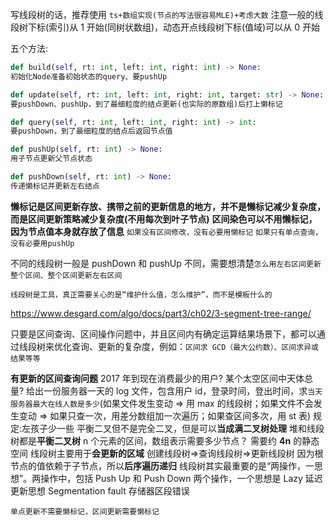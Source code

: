 写线段树的话，推荐使用 `ts+数组实现(节点的写法很容易MLE)+考虑大数`
注意一般的线段树下标(索引)从 1 开始(同树状数组)，动态开点线段树下标(值域)可以从 0 开始

<!-- 参考 4_set\有序集合\区间合并的三种题 -->

五个方法:

```py
def build(self, rt: int, left: int, right: int) -> None:
初始化Node准备初始状态的query、要pushUp

def update(self, rt: int, left: int, right: int, target: str) -> None:
要pushDown、pushUp，到了最细粒度的结点更新(也实际的原数组)后打上懒标记

def query(self, rt: int, left: int, right: int) -> int:
要pushDown，到了最细粒度的结点后返回节点值

def pushUp(self, rt: int) -> None:
用子节点更新父节点状态

def pushDown(self, rt: int) -> None:
传递懒标记并更新左右结点
```

**懒标记是区间更新存放、携带之前的更新信息的地方，并不是懒标记减少复杂度，而是区间更新策略减少复杂度(不用每次到叶子节点)**
**区间染色可以不用懒标记，因为节点值本身就存放了信息**
`如果没有区间修改，没有必要用懒标记`
`如果只有单点查询，没有必要用pushUp`

不同的线段树一般是 pushDown 和 pushUp 不同，需要想清楚`怎么用左右区间更新整个区间、整个区间更新左右区间`

`线段树是工具，真正需要关心的是“维护什么值，怎么维护”，而不是模板什么的`

https://www.desgard.com/algo/docs/part3/ch02/3-segment-tree-range/

只要是区间查询、区间操作问题中，并且区间内有确定运算结果场景下，都可以通过线段树来优化查询、更新的复杂度，例如：`区间求 GCD（最大公约数）、区间求异或结果等等`

**有更新的区间查询问题**
2017 年到现在消费最少的用户?
某个太空区间中天体总量?
给出一份服务器一天的 log 文件，包含用户 id，登录时间，登出时间，求`当天服务器最大在线人数是多少`(如果文件发生变动 => 用 max 的线段树；如果文件不会发生变动 => 如果只查一次，用差分数组加一次遍历；如果查区间多次，用 st 表)
规定:左孩子少一些
平衡二叉但不是完全二叉，但是可以**当成满二叉树处理**
堆和线段树都是**平衡二叉树**
n 个元素的区间，数组表示需要多少节点？
需要约 **4n** 的静态空间
线段树主要用于**会更新的区域**
创建线段树=>查询线段树=>更新线段树
因为根节点的值依赖于子节点，所以**后序遍历递归**
线段树其实最重要的是“两操作，一思想”。两操作中，包括 Push Up 和 Push Down 两个操作，一个思想是 Lazy 延迟更新思想
Segmentation fault
存储器区段错误

`单点更新不需要懒标记，区间更新需要懒标记`
